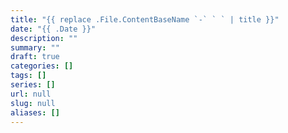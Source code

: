 ```yaml
---
title: "{{ replace .File.ContentBaseName `-` ` ` | title }}"
date: "{{ .Date }}"
description: ""
summary: ""
draft: true
categories: []
tags: []
series: []
url: null
slug: null
aliases: []
---
```

